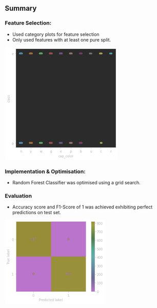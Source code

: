 ## Summary

### Feature Selection:

- Used category plots for feature selection
- Only used features with at least one pure split.

![](images/cat_plot_eg.png)

### Implementation & Optimisation:
- Random Forest Classifier was optimised using a grid search.

### Evaluation
- Accuracy score and F1-Score of 1 was achieved exhibiting perfect predictions on test set.

![](images/conf_matrix.png)